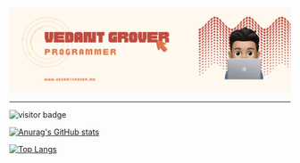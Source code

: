 ![Welcome Image](/images/WelcomeBanner.png)

<hr>

![visitor badge](https://visitor-badge.glitch.me/badge?page_id=jwenjian.visitor-badge)

[![Anurag's GitHub stats](https://github-readme-stats.vercel.app/api?username=vedantgrover&count_private=true&show_icons=true&theme=dark)](https://github.com/anuraghazra/github-readme-stats)

[![Top Langs](https://github-readme-stats.vercel.app/api/top-langs/?username=vedantgrover&layout=compact&show_icons=true&theme=dark)](https://github.com/anuraghazra/github-readme-stats)
